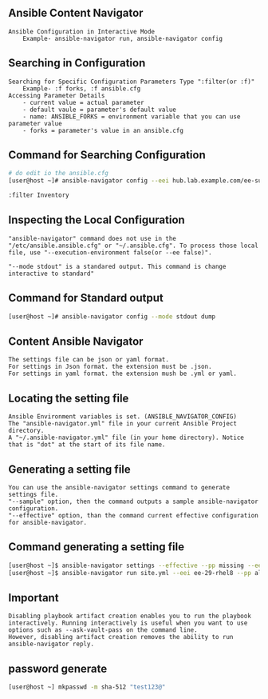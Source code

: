 ## Ansible Content Navigator 
```
Ansible Configuration in Interactive Mode 
    Example- ansible-navigator run, ansible-navigator config
```

## Searching in Configuration
```
Searching for Specific Configuration Parameters Type ":filter(or :f)" 
    Example- :f forks, :f ansible.cfg
Accessing Parameter Details
    - current value = actual parameter 
    - default vaule = parameter's default value 
    - name: ANSIBLE_FORKS = environment variable that you can use parameter value 
    - forks = parameter's value in an ansible.cfg 
```

## Command for Searching Configuration
```sh 
# do edit io the ansible.cfg
[user@host ~]# ansible-navigator config --eei hub.lab.example.com/ee-supported-rhel8:latest --pp missing 

:filter Inventory
```

## Inspecting the Local Configuration 
```
"ansible-navigator" command does not use in the "/etc/ansible.ansible.cfg" or "~/.ansible.cfg". To process those local file, use "--execution-environment false(or --ee false)".

"--mode stdout" is a standared output. This command is change interactive to standard"
```

## Command for Standard output 
```sh
[user@host ~]# ansible-navigator config --mode stdout dump
```

## Content Ansible Navigator 
```
The settings file can be json or yaml format. 
For settings in Json format. the extension must be .json. 
For settings in yaml format. the extension mush be .yml or yaml. 
```

## Locating the setting file
```
Ansible Environment variables is set. (ANSIBLE_NAVIGATOR_CONFIG)
The "ansible-navigator.yml" file in your current Ansible Project directory. 
A "~/.ansible-navigator.yml" file (in your home directory). Notice that is "dot" at the start of its file name. 
```

## Generating a setting file
```
You can use the ansible-navigator settings command to generate settings file. 
"--sample" option, then the command outputs a sample ansible-navigator configuration.
"--effective" option, than the command current effective configuration for ansible-navigator.
```

## Command generating a setting file
```sh
[user@host ~]$ ansible-navigator settings --effective --pp missing --eei ee-supported-rhel8 > /tmp/ansible-navigator.yml
[user@host ~]$ ansible-navigator run site.yml --eei ee-29-rhel8 --pp always
```

## Important 
```
Disabling playbook artifact creation enables you to run the playbook interactively. Running interactively is useful when you want to use options such as --ask-vault-pass on the command line. 
However, disabling artifact creation removes the ability to run ansible-navigator reply.
```

## password generate 
```sh 
[user@host ~] mkpasswd -m sha-512 "test123@"
```